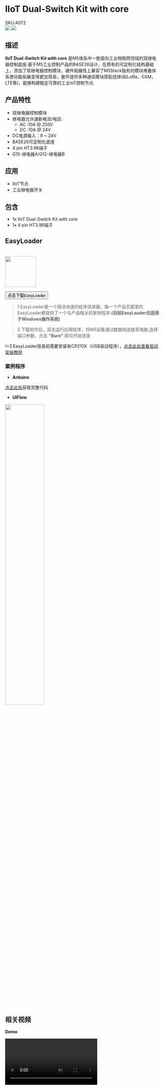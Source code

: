 # IIoT Dual-Switch Kit with core

<div class="badge badge-pill badge-primary product_sku_tag">SKU:A072</div>

<div class="product_pic"><img src="assets\img\product_pics\base\iiot_dual_switch kit_with_core\iiot_dual_switch kit_with_core_01.jpg"> <img src="assets\img\product_pics\base\iiot_dual_switch kit_with_core\iiot_dual_switch kit_with_core_02.jpg"></div>

## 描述

**IIoT Dual-Switch Kit with core** 是M5体系中一款面向工业物联网领域的双继电器控制底座.基于M5工业控制产品的BASE26设计，在原有的可定制化结构基础上，添加了双继电器控制模块，硬件拓展性上兼容了M5Stack独有的模块堆叠体系使功能拓展变得更加简易，套件提供多种通信模块搭配选择(如LoRa，GSM，LTE等)，能够构建稳定可靠的工业IoT控制节点.

## 产品特性

- 双继电器控制模块
- 继电器允许通断电流/电压:
    - AC :10A @ 250V
    - DC :10A @ 24V
- DC电源输入：9 ~ 24V  
- BASE26可定制化底座
- 4 pin HT3.96端子
- G15-继电器A/G12-继电器B

## 应用 

- IIoT节点
- 工业继电器开关

## 包含

-  1x IIoT Dual-Switch Kit with core
-  1x 4 pin HT3.96端子

## EasyLoader

<img src="https://m5stack.oss-cn-shenzhen.aliyuncs.com/image/EasyLoader_logo.png" width="100px" style="margin-top:20px">

<a href="https://m5stack.oss-cn-shenzhen.aliyuncs.com/EasyLoader/Base/IIoT_Dual_Switch_Kit_with_core/EasyLoader_IIoT_Dual_Switch_Kit_with_core.exe"><button type="button" class="btn btn-primary">点击下载EasyLoader</button></a>

>1.EasyLoader是一个简洁快速的程序烧录器，每一个产品页面里的EasyLoader都提供了一个与产品相关的案例程序.**(目前EasyLoader仅适用于Windows操作系统)**

>2.下载软件后，双击运行应用程序，将M5设备通过数据线连接至电脑,选择端口参数，点击 **"Burn"** 即可开始烧录

!>3.EasyLoader烧录前需要安装有CP210X（USB驱动程序），[点击此处查看驱动安装教程](zh_CN/related_documents/M5Burner#安装串口驱动)

### 案例程序

- **Arduino**

[点击此处](https://github.com/m5stack/M5-ProductExampleCodes/tree/master/App/IIoT%20Dual)获取完整代码

- **UIFlow**

<img src="assets/img/product_pics/base/iiot_dual_switch kit_with_core/IIOT_DUAL.jpg" width="50%" height="50%">

## 相关视频

**Demo** 

<video class="video_size" controls>
    <source src="https://m5stack.oss-cn-shenzhen.aliyuncs.com/video/Product_example_video/Base/iiot_dual_switch%20kit_with_core.mp4" type="video/mp4" >
</video>

<script>

   var purchase_link = 'https://m5stack.com/products/iiot-dual-switch-kit-with-core';


   anchor_search(purchase_link);
   scrollFunc();

</script>


